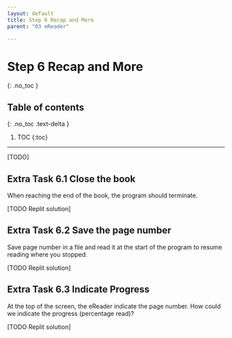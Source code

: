 ```yaml
---
layout: default
title: Step 6 Recap and More
parent: "03 eReader"

---
```


# Step 6 Recap and More
{: .no_toc }

## Table of contents
{: .no_toc .text-delta }

1. TOC
{:toc}

---

[TODO]

## Extra Task 6.1 Close the book

When reaching the end of the book, the program should terminate.

[TODO Replit solution]

## Extra Task 6.2 Save the page number

Save page number in a file and read it at the start of the program to resume reading where you stopped.

[TODO Replit solution]

## Extra Task 6.3 Indicate Progress

At the top of the screen, the eReader indicate the page number. How could we indicate the progress (percentage read)?

[TODO Replit solution]
